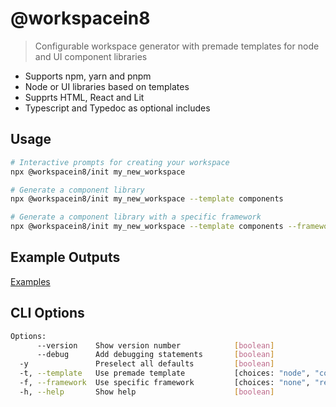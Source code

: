 # @workspacein8

> Configurable workspace generator with premade templates for node and UI component libraries

 * Supports npm, yarn and pnpm
 * Node or UI libraries based on templates
 * Supprts HTML, React and Lit
 * Typescript and Typedoc as optional includes

## Usage
```bash
# Interactive prompts for creating your workspace
npx @workspacein8/init my_new_workspace

# Generate a component library
npx @workspacein8/init my_new_workspace --template components

# Generate a component library with a specific framework
npx @workspacein8/init my_new_workspace --template components --framework react
```

## Example Outputs
[Examples](https://github.com/bmpickford/workspacein8/examples)

## CLI Options
```bash
Options:
      --version    Show version number            [boolean]
      --debug      Add debugging statements       [boolean]
  -y               Preselect all defaults         [boolean]
  -t, --template   Use premade template           [choices: "node", "components"] [default: "node"]
  -f, --framework  Use specific framework         [choices: "none", "react"] [default: "none"]
  -h, --help       Show help                      [boolean]
```